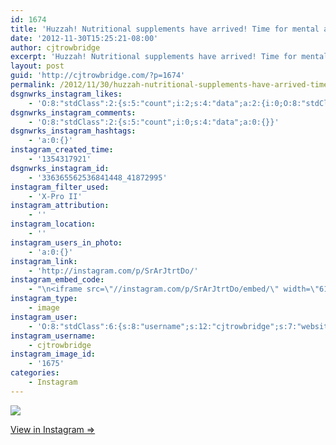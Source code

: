 ```yaml
---
id: 1674
title: 'Huzzah! Nutritional supplements have arrived! Time for mental and physical fitness!'
date: '2012-11-30T15:25:21-08:00'
author: cjtrowbridge
excerpt: 'Huzzah! Nutritional supplements have arrived! Time for mental and physical fitness!'
layout: post
guid: 'http://cjtrowbridge.com/?p=1674'
permalink: /2012/11/30/huzzah-nutritional-supplements-have-arrived-time-for-mental-and-physical-fitness/
dsgnwrks_instagram_likes:
    - 'O:8:"stdClass":2:{s:5:"count";i:2;s:4:"data";a:2:{i:0;O:8:"stdClass":4:{s:8:"username";s:11:"justantimee";s:15:"profile_picture";s:106:"https://igcdn-photos-h-a.akamaihd.net/hphotos-ak-xaf1/t51.2885-19/10890598_1524640287807135_12088359_a.jpg";s:2:"id";s:8:"31438865";s:9:"full_name";s:10:"justintime";}i:1;O:8:"stdClass":4:{s:8:"username";s:14:"jeremytrautman";s:15:"profile_picture";s:84:"https://instagramimages-a.akamaihd.net/profiles/profile_19935397_75sq_1377018608.jpg";s:2:"id";s:8:"19935397";s:9:"full_name";s:15:"Jeremy Trautman";}}}'
dsgnwrks_instagram_comments:
    - 'O:8:"stdClass":2:{s:5:"count";i:0;s:4:"data";a:0:{}}'
dsgnwrks_instagram_hashtags:
    - 'a:0:{}'
instagram_created_time:
    - '1354317921'
dsgnwrks_instagram_id:
    - '336365562536841448_41872995'
instagram_filter_used:
    - 'X-Pro II'
instagram_attribution:
    - ''
instagram_location:
    - ''
instagram_users_in_photo:
    - 'a:0:{}'
instagram_link:
    - 'http://instagram.com/p/SrArJtrtDo/'
instagram_embed_code:
    - "\n<iframe src=\"//instagram.com/p/SrArJtrtDo/embed/\" width=\"612\" height=\"710\" frameborder=\"0\" scrolling=\"no\" allowtransparency=\"true\"></iframe>\n"
instagram_type:
    - image
instagram_user:
    - 'O:8:"stdClass":6:{s:8:"username";s:12:"cjtrowbridge";s:7:"website";s:0:"";s:15:"profile_picture";s:103:"https://igcdn-photos-f-a.akamaihd.net/hphotos-ak-xpa1/t51.2885-19/925559_452430704897917_67836701_a.jpg";s:9:"full_name";s:13:"CJ Trowbridge";s:3:"bio";s:0:"";s:2:"id";s:8:"41872995";}'
instagram_username:
    - cjtrowbridge
instagram_image_id:
    - '1675'
categories:
    - Instagram
---
```


[![](http://blog.cjtrowbridge.com/wp-content/uploads/2012/11/35b508583b4511e291a022000a9f13ef_7.jpg)](http://instagram.com/p/SrArJtrtDo/)

[View in Instagram ⇒](http://instagram.com/p/SrArJtrtDo/)